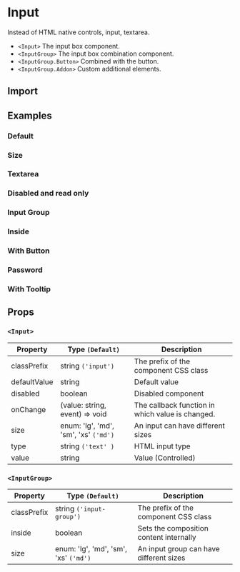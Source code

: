 # Input

Instead of HTML native controls, input, textarea.

- `<Input>` The input box component.
- `<InputGroup>` The input box combination component.
- `<InputGroup.Button>` Combined with the button.
- `<InputGroup.Addon>` Custom additional elements.

## Import

<!--{include:(components/input/fragments/import.md)}-->

## Examples

### Default

<!--{include:`basic.md`}-->

### Size

<!--{include:`size.md`}-->

### Textarea

<!--{include:`textarea.md`}-->

### Disabled and read only

<!--{include:`disabled.md`}-->

### Input Group

<!--{include:`input-group.md`}-->

### Inside

<!--{include:`input-group-inside.md`}-->

### With Button

<!--{include:`input-group-button.md`}-->

### Password

<!--{include:`input-group-password.md`}-->

### With Tooltip

<!--{include:`tooltip.md`}-->

## Props

### `<Input>`

| Property     | Type `(Default)`                      | Description                                      |
| ------------ | ------------------------------------- | ------------------------------------------------ |
| classPrefix  | string `('input')`                    | The prefix of the component CSS class            |
| defaultValue | string                                | Default value                                    |
| disabled     | boolean                               | Disabled component                               |
| onChange     | (value: string, event) => void        | The callback function in which value is changed. |
| size         | enum: 'lg', 'md', 'sm', 'xs' `('md')` | An input can have different sizes                |
| type         | string `('text' )`                    | HTML input type                                  |
| value        | string                                | Value (Controlled)                               |

### `<InputGroup>`

| Property    | Type `(Default)`                      | Description                             |
| ----------- | ------------------------------------- | --------------------------------------- |
| classPrefix | string `('input-group')`              | The prefix of the component CSS class   |
| inside      | boolean                               | Sets the composition content internally |
| size        | enum: 'lg', 'md', 'sm', 'xs' `('md')` | An input group can have different sizes |
